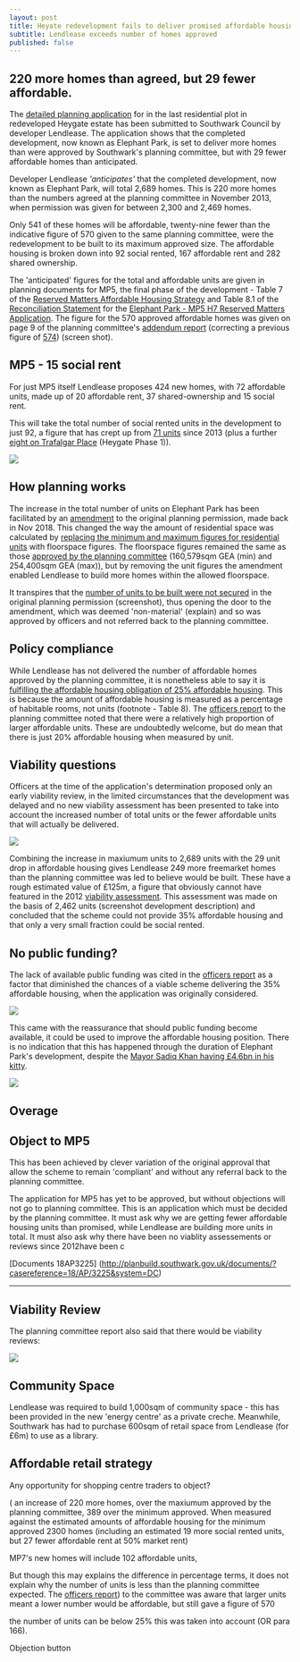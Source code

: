 ```yaml
---
layout: post
title: Heyate redevelopment fails to deliver promised affordable housing
subtitle: Lendlease exceeds number of homes approved
published: false
---
```


## 220 more homes than agreed, but 29 fewer affordable.

The [detailed planning application]((http://planbuild.southwark.gov.uk/documents/?casereference=19/AP/1166&system=DC)) for in the last residential plot in redeveloped Heygate estate has been submitted to Southwark Council by developer Lendlease.  The application shows that the completed development, now known as Elephant Park, is set to deliver more homes than were approved by Southwark's planning committee, but with 29 fewer affordable homes than anticipated.

Developer Lendlease _'anticipates'_ that the completed development, now known as Elephant Park, will total 2,689 homes.  This is 220 more homes than the numbers agreed at the planning committee in November 2013, when permission was given for between 2,300 and 2,469 homes.

Only 541 of these homes will be affordable, twenty-nine fewer than the indicative figure of 570 given to the same planning committee, were the redevelopment to be built to its maximum approved size.  The affordable housing is broken down into 92 social rented, 167 affordable rent and 282 shared ownership.

The 'anticipated' figures for the total and affordable units are given in planning documents for MP5, the final phase of the development - Table 7 of the [Reserved Matters Affordable Housing Strategy](http://35percent.org/img/epupdatedahstrategy.pdf) and Table 8.1 of the [Reconciliation Statement](http://planbuild.southwark.gov.uk/documents/?GetDocument=%7b%7b%7b!ODWxL4QoZvkgXXbACxb5vg%3d%3d!%7d%7d%7d) for the [Elephant Park - MP5 H7 Reserved Matters Application](https://planning.southwark.gov.uk/online-applications/applicationDetails.do?activeTab=externalDocuments&keyVal=_STHWR_DCAPR_9582742).  The figure for the 570 approved affordable homes was given on page 9 of the planning committee's [addendum report](http://planbuild.southwark.gov.uk/documents/?GetDocument=%7b%7b%7b!Q7K%2bVQ5GwV3kVWHHRXBCqg%3d%3d!%7d%7d%7d)   (correcting a previous figure of [574](http://planbuild.southwark.gov.uk/documents/?GetDocument=%7b%7b%7b!swSywGCW3zgzV1miHXgXSg%3d%3d!%7d%7d%7d)) (screen shot).

## MP5 - 15 social rent

For just MP5 itself Lendlease proposes 424 new homes, with 72 affordable units, made up of 20 affordable rent, 37 shared-ownership and 15 social rent.

This will take the total number of social rented units in the development to just 92, a figure that has crept up from [71 units](http://35percent.org/2013-01-13-will-the-planning-committee-see-sense/) since 2013 (plus a further [eight on Trafalgar Place](http://planbuild.southwark.gov.uk/documents/?GetDocument=%7b%7b%7b!DcDunvLF2MOAcCag9FShbg%3d%3d!%7d%7d%7d) (Heygate Phase 1)).


![](http://35percent.org/img/epark92socialrent.jpg)




## How planning works

The increase in the total number of units on Elephant Park has been facilitated by an [amendment](https://planning.southwark.gov.uk/online-applications/applicationDetails.do?activeTab=externalDocuments&keyVal=_STHWR_DCAPR_9580199) to the original planning permission, made back in Nov 2018.  This changed the way the amount of residential space was calculated by [replacing the minimum and maximum figures for residential units](http://planbuild.southwark.gov.uk/documents/?GetDocument=%7b%7b%7b!s8fyBoziHiy%2fr1TPdwL8eQ%3d%3d!%7d%7d%7d) with floorspace figures. The floorspace figures remained the same as those [approved by the planning committee](http://planbuild.southwark.gov.uk/documents/?GetDocument=%7b%7b%7b!hgyBVuEH%2b8BxXry2bGRAtA%3d%3d!%7d%7d%7d)   (160,579sqm GEA (min) and 254,400sqm GEA (max)), but by removing the unit figures the amendment enabled Lendlease to build more homes within the allowed floorspace.

It transpires that the [number of units to be built were not secured](http://planbuild.southwark.gov.uk/documents/?GetDocument=%7b%7b%7b!RmPsohICrz2DqmiiC%2fGX%2fQ%3d%3d!%7d%7d%7d) in the original planning permission (screenshot), thus opening the door to the amendment, which was deemed 'non-material' (explain) and so was approved by officers and not referred back to the planning committee.

## Policy compliance

While Lendlease has not delivered the number of affordable homes approved by the planning committee, it is nonetheless able to say it is [fulfilling the affordable housing obligation of 25% affordable housing](http://35percent.org/img/epupdatedahstrategy.pdf).  This is because the amount of affordable housing is measured as a percentage of habitable rooms, not units (footnote - Table 8). The [officers report](http://planbuild.southwark.gov.uk/documents/?GetDocument=%7b%7b%7b!swSywGCW3zgzV1miHXgXSg%3d%3d!%7d%7d%7d) to the planning committee noted that there were a relatively high proportion of larger affordable units.
These are undoubtedly welcome, but do mean that there is just 20% affordable housing when measured by unit. 

## Viability questions

Officers at the time of the application's determination proposed only an early viability review, in the limited circumstances that the development was delayed and no new viability assessment has been presented to take into account the increased number of total units or the fewer affordable units that will actually be delivered.

![](http://35percent.org/img/vrev.png)

Combining the increase in maxiumum units to 2,689 units with the 29 unit drop in affordable housing gives Lendlease 249 more freemarket homes than the planning committee was led to believe would be built.  These have a rough estimated value of £125m, a figure that obviously cannot have featured in the 2012 [viability assessment](http://crappistmartin.github.io/images/HeygateViabilityAssessment_MainReport.pdf).  This assessment was made on the basis of 2,462 units (screenshot development description) and concluded that the scheme could not provide 35% affordable housing and that only a very small fraction could be social rented.
  



## No public funding?

The lack of available public funding was cited in the [officers report](http://planbuild.southwark.gov.uk/documents/?GetDocument=%7b%7b%7b!swSywGCW3zgzV1miHXgXSg%3d%3d!%7d%7d%7d) as a factor that diminished the chances of a viable scheme delivering the 35% affordable housing, when the application was originally considered.

![](http://35percent.org/img/gfunding1.png)

This came with the reassurance that should public funding become available, it could be used to improve the affordable housing position.  There is no indication that this has happened through the duration of Elephant Park's development, despite the [Mayor Sadiq Khan having £4.6bn in his kitty](https://www.london.gov.uk/what-we-do/housing-and-land/homes-londoners-affordable-homes-programme-2016-21).

![](http://35percent.org/img/gfunding2.png)



## Overage

## Object to MP5



This has been achieved by clever variation of the original approval that allow the scheme to remain 'compliant' and without any referral back to the planning committee.

The application for MP5 has yet to be approved, but without objections will not go to planning committee.  This is an application which must be decided by the planning committee.  It must ask why we are getting fewer affordable housing units than promised, while Lendlease are building more units in total.  It must also ask why there have been no viablity assessements or reviews since 2012have been c



[Documents 18AP3225] (http://planbuild.southwark.gov.uk/documents/?casereference=18/AP/3225&system=DC)

---------------------------------------------------------------------------------------------------------

## Viability Review
The planning committee report also said that there would be viability reviews:

![](http://35percent.org/img/vrev.png)

## Community Space
 Lendlease was required to build 1,000sqm of community space - this has been provided in the new 'energy centre' as a private creche.
Meanwhile, Southwark has had to purchase 600sqm of retail space from Lendlease (for £6m) to use as a library.

## Affordable retail strategy

Any opportunity for shopping centre traders to object?



 ( an increase of 220 more homes, over the maxiumum approved by the planning committee, 389 over the minimum approved.  When measured against the estimated amounts of affordable housing for the minimum approved 2300 homes  (including an estimated 19 more social rented units, but 27 fewer affordable rent at 50% market rent)
 
MP7's new homes will include 102 affordable units,

 But though this may explains the difference in percentage terms, it does not explain why the number of units is less than the planning committee expected.  The [officers report](http://planbuild.southwark.gov.uk/documents/?GetDocument=%7b%7b%7b!swSywGCW3zgzV1miHXgXSg%3d%3d!%7d%7d%7d)) to the committee was aware that larger units meant a lower number would be affordable, but still gave a figure of 570

the number of units can be below 25% this was taken into account (OR para 166).



Objection button
